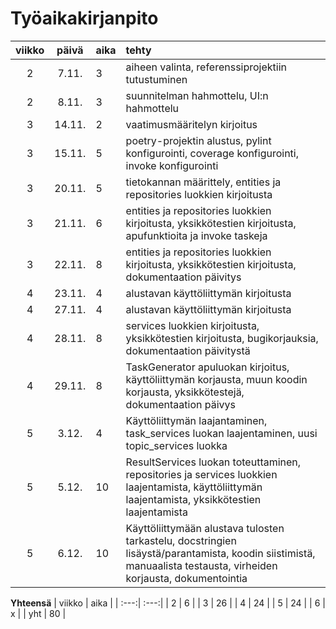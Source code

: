 # Työaikakirjanpito

|viikko| päivä | aika | tehty  |
| :---:| :----:|:-----| :-----|
|2| 7.11. | 3    | aiheen valinta, referenssiprojektiin tutustuminen |
|2| 8.11. | 3    | suunnitelman hahmottelu, UI:n hahmottelu |
|3 |14.11.| 2    | vaatimusmääritelyn kirjoitus|
|3 |15.11.| 5    | poetry-projektin alustus, pylint konfigurointi, coverage konfigurointi, invoke konfigurointi|
|3 |20.11.| 5    | tietokannan määrittely, entities ja repositories luokkien kirjoitusta|
|3 |21.11.| 6    | entities ja repositories luokkien kirjoitusta, yksikkötestien kirjoitusta, apufunktioita ja invoke taskeja|
|3 |22.11.| 8    | entities ja repositories luokkien kirjoitusta, yksikkötestien kirjoitusta, dokumentaation päivitys|
|4 |23.11.| 4    | alustavan käyttöliittymän kirjoitusta|
|4 |27.11.| 4    | alustavan käyttöliittymän kirjoitusta|
|4 |28.11.| 8    | services luokkien kirjoitusta, yksikkötestien kirjoitusta, bugikorjauksia, dokumentaation päivitystä|
|4 |29.11.| 8    | TaskGenerator apuluokan kirjoitus, käyttöliittymän korjausta, muun koodin korjausta, yksikkötestejä, dokumentaation päivys|
|5 |3.12.| 4    | Käyttöliittymän laajantaminen, task_services luokan laajentaminen, uusi topic_services luokka|
|5 |5.12.| 10   |ResultServices luokan toteuttaminen, repositories ja services luokkien laajentamista, käyttöliittymän laajentamista, yksikkötestien laajentamista|
|5 |6.12.| 10    |Käyttöliittymään alustava tulosten tarkastelu, docstringien lisäystä/parantamista, koodin siistimistä, manuaalista testausta, virheiden korjausta, dokumentointia|



**Yhteensä**
| viikko | aika |
| :---:| :---:|
| 2   | 6   | 
| 3   | 26  | 
| 4   | 24   | 
| 5   | 24   | 
| 6   | x   | 
| yht | 80 |


